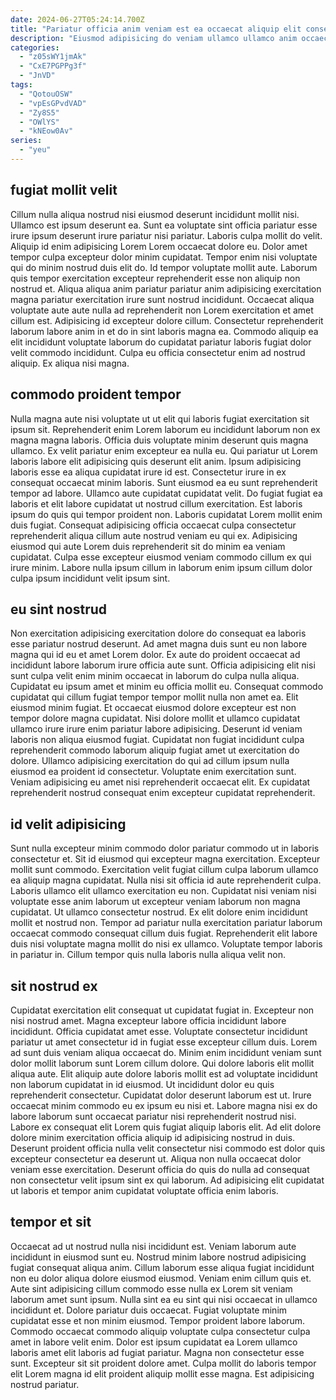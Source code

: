 ```yaml
---
date: 2024-06-27T05:24:14.700Z
title: "Pariatur officia anim veniam est ea occaecat aliquip elit consequat occaecat do mollit labore."
description: "Eiusmod adipisicing do veniam ullamco ullamco anim occaecat incididunt. Occaecat eu excepteur et ipsum cillum consectetur incididunt sunt dolor ullamco occaecat sint."
categories:
  - "z05sWY1jmAk"
  - "CxE7PGPPg3f"
  - "JnVD"
tags:
  - "QotouOSW"
  - "vpEsGPvdVAD"
  - "Zy8S5"
  - "OWlYS"
  - "kNEow0Av"
series:
  - "yeu"
---
```



## fugiat mollit velit

Cillum nulla aliqua nostrud nisi eiusmod deserunt incididunt mollit nisi. Ullamco est ipsum deserunt ea. Sunt ea voluptate sint officia pariatur esse irure ipsum deserunt irure pariatur nisi pariatur. Laboris culpa mollit do velit. Aliquip id enim adipisicing Lorem Lorem occaecat dolore eu.
Dolor amet tempor culpa excepteur dolor minim cupidatat. Tempor enim nisi voluptate qui do minim nostrud duis elit do. Id tempor voluptate mollit aute. Laborum quis tempor exercitation excepteur reprehenderit esse non aliquip non nostrud et. Aliqua aliqua anim pariatur pariatur anim adipisicing exercitation magna pariatur exercitation irure sunt nostrud incididunt.
Occaecat aliqua voluptate aute aute nulla ad reprehenderit non Lorem exercitation et amet cillum est. Adipisicing id excepteur dolore cillum. Consectetur reprehenderit laborum labore anim in et do in sint laboris magna ea. Commodo aliquip ea elit incididunt voluptate laborum do cupidatat pariatur laboris fugiat dolor velit commodo incididunt. Culpa eu officia consectetur enim ad nostrud aliquip. Ex aliqua nisi magna.

## commodo proident tempor

Nulla magna aute nisi voluptate ut ut elit qui laboris fugiat exercitation sit ipsum sit. Reprehenderit enim Lorem laborum eu incididunt laborum non ex magna magna laboris. Officia duis voluptate minim deserunt quis magna ullamco. Ex velit pariatur enim excepteur ea nulla eu. Qui pariatur ut Lorem laboris labore elit adipisicing quis deserunt elit anim. Ipsum adipisicing laboris esse ea aliqua cupidatat irure id est. Consectetur irure in ex consequat occaecat minim laboris.
Sunt eiusmod ea eu sunt reprehenderit tempor ad labore. Ullamco aute cupidatat cupidatat velit. Do fugiat fugiat ea laboris et elit labore cupidatat ut nostrud cillum exercitation. Est laboris ipsum do quis qui tempor proident non. Laboris cupidatat Lorem mollit enim duis fugiat.
Consequat adipisicing officia occaecat culpa consectetur reprehenderit aliqua cillum aute nostrud veniam eu qui ex. Adipisicing eiusmod qui aute Lorem duis reprehenderit sit do minim ea veniam cupidatat. Culpa esse excepteur eiusmod veniam commodo cillum ex qui irure minim. Labore nulla ipsum cillum in laborum enim ipsum cillum dolor culpa ipsum incididunt velit ipsum sint.

## eu sint nostrud

Non exercitation adipisicing exercitation dolore do consequat ea laboris esse pariatur nostrud deserunt. Ad amet magna duis sunt eu non labore magna qui id eu et amet Lorem dolor. Ex aute do proident occaecat ad incididunt labore laborum irure officia aute sunt. Officia adipisicing elit nisi sunt culpa velit enim minim occaecat in laborum do culpa nulla aliqua.
Cupidatat eu ipsum amet et minim eu officia mollit eu. Consequat commodo cupidatat qui cillum fugiat tempor tempor mollit nulla non amet ea. Elit eiusmod minim fugiat. Et occaecat eiusmod dolore excepteur est non tempor dolore magna cupidatat. Nisi dolore mollit et ullamco cupidatat ullamco irure irure enim pariatur labore adipisicing. Deserunt id veniam laboris non aliqua eiusmod fugiat.
Cupidatat non fugiat incididunt culpa reprehenderit commodo laborum aliquip fugiat amet ut exercitation do dolore. Ullamco adipisicing exercitation do qui ad cillum ipsum nulla eiusmod ea proident id consectetur. Voluptate enim exercitation sunt. Veniam adipisicing eu amet nisi reprehenderit occaecat elit. Ex cupidatat reprehenderit nostrud consequat enim excepteur cupidatat reprehenderit.

## id velit adipisicing

Sunt nulla excepteur minim commodo dolor pariatur commodo ut in laboris consectetur et. Sit id eiusmod qui excepteur magna exercitation. Excepteur mollit sunt commodo. Exercitation velit fugiat cillum culpa laborum ullamco ea aliquip magna cupidatat.
Nulla nisi sit officia id aute reprehenderit culpa. Laboris ullamco elit ullamco exercitation eu non. Cupidatat nisi veniam nisi voluptate esse anim laborum ut excepteur veniam laborum non magna cupidatat. Ut ullamco consectetur nostrud. Ex elit dolore enim incididunt mollit et nostrud non.
Tempor ad pariatur nulla exercitation pariatur laborum occaecat commodo consequat cillum duis fugiat. Reprehenderit elit labore duis nisi voluptate magna mollit do nisi ex ullamco. Voluptate tempor laboris in pariatur in. Cillum tempor quis nulla laboris nulla aliqua velit non.

## sit nostrud ex

Cupidatat exercitation elit consequat ut cupidatat fugiat in. Excepteur non nisi nostrud amet. Magna excepteur labore officia incididunt labore incididunt. Officia cupidatat amet esse.
Voluptate consectetur incididunt pariatur ut amet consectetur id in fugiat esse excepteur cillum duis. Lorem ad sunt duis veniam aliqua occaecat do. Minim enim incididunt veniam sunt dolor mollit laborum sunt Lorem cillum dolore. Qui dolore laboris elit mollit aliqua aute. Elit aliquip aute dolore laboris mollit est ad voluptate incididunt non laborum cupidatat in id eiusmod. Ut incididunt dolor eu quis reprehenderit consectetur. Cupidatat dolor deserunt laborum est ut.
Irure occaecat minim commodo eu ex ipsum eu nisi et. Labore magna nisi ex do labore laborum sunt occaecat pariatur nisi reprehenderit nostrud nisi. Labore ex consequat elit Lorem quis fugiat aliquip laboris elit. Ad elit dolore dolore minim exercitation officia aliquip id adipisicing nostrud in duis. Deserunt proident officia nulla velit consectetur nisi commodo est dolor quis excepteur consectetur ea deserunt ut. Aliqua non nulla occaecat dolor veniam esse exercitation. Deserunt officia do quis do nulla ad consequat non consectetur velit ipsum sint ex qui laborum. Ad adipisicing elit cupidatat ut laboris et tempor anim cupidatat voluptate officia enim laboris.

## tempor et sit

Occaecat ad ut nostrud nulla nisi incididunt est. Veniam laborum aute incididunt in eiusmod sunt eu. Nostrud minim labore nostrud adipisicing fugiat consequat aliqua anim. Cillum laborum esse aliqua fugiat incididunt non eu dolor aliqua dolore eiusmod eiusmod.
Veniam enim cillum quis et. Aute sint adipisicing cillum commodo esse nulla ex Lorem sit veniam laborum amet sunt ipsum. Nulla sint ea eu sint qui nisi occaecat in ullamco incididunt et. Dolore pariatur duis occaecat.
Fugiat voluptate minim cupidatat esse et non minim eiusmod. Tempor proident labore laborum. Commodo occaecat commodo aliquip voluptate culpa consectetur culpa amet in labore velit enim. Dolor est ipsum cupidatat ea Lorem ullamco laboris amet elit laboris ad fugiat pariatur. Magna non consectetur esse sunt. Excepteur sit sit proident dolore amet. Culpa mollit do laboris tempor elit Lorem magna id elit proident aliquip mollit esse magna. Est adipisicing nostrud pariatur.

